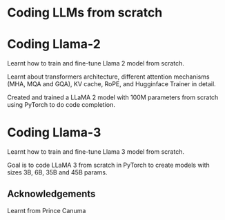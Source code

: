 # Coding LLMs from scratch
# Coding Llama-2
Learnt how to train and fine-tune Llama 2 model from scratch.

Learnt about transformers architecture, different attention mechanisms (MHA, MQA and GQA), KV cache, RoPE, and Hugginface Trainer in detail.

Created and trained a LLaMA 2 model with 100M parameters from scratch using PyTorch to do code completion.

# Coding Llama-3

Learnt how to train and fine-tune Llama 3 model from scratch.

Goal is to code LLaMA 3 from scratch in PyTorch to create models with sizes 3B, 6B, 35B and 45B params.

## Acknowledgements 
Learnt from Prince Canuma

